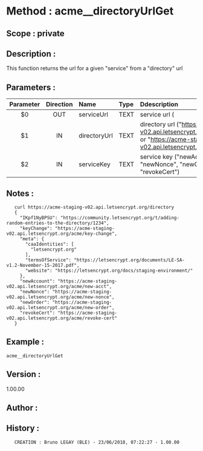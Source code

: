 ﻿# **Method :** acme__directoryUrlGet## **Scope :** private## **Description :** This function returns the url for a given "service" from a "directory" url## **Parameters :** | Parameter | Direction | Name | Type | Ddescription | |:----:|:----:|:----|:----|:----| | $0 | OUT | serviceUrl | TEXT | service url ( | | $1 | IN | directoryUrl | TEXT | directory url ("https://acme-v02.api.letsencrypt.org/directory" or "https://acme-staging-v02.api.letsencrypt.org/directory") | | $2 | IN | serviceKey | TEXT | service key ("newAccount", "newNonce", "newOrder", "revokeCert") | ## **Notes :**              curl https://acme-staging-v02.api.letsencrypt.org/directory       {         "IKpf1NyBPSU": "https://community.letsencrypt.org/t/adding-random-entries-to-the-directory/1234",         "keyChange": "https://acme-staging-v02.api.letsencrypt.org/acme/key-change",         "meta": {           "caaIdentities": [             "letsencrypt.org"           ],           "termsOfService": "https://letsencrypt.org/documents/LE-SA-v1.2-November-15-2017.pdf",           "website": "https://letsencrypt.org/docs/staging-environment/"         },         "newAccount": "https://acme-staging-v02.api.letsencrypt.org/acme/new-acct",         "newNonce": "https://acme-staging-v02.api.letsencrypt.org/acme/new-nonce",         "newOrder": "https://acme-staging-v02.api.letsencrypt.org/acme/new-order",         "revokeCert": "https://acme-staging-v02.api.letsencrypt.org/acme/revoke-cert"       }## **Example :** ```acme__directoryUrlGet```## **Version :** 1.00.00## **Author :** ## **History :**         CREATION : Bruno LEGAY (BLE) - 23/06/2018, 07:22:27 - 1.00.00